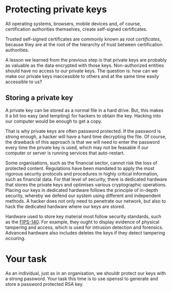 # Protecting private keys

All operating systems, browsers, mobile devices and, of course, certification authorities themselves, create self-signed certificates. 

Trusted self-signed certificates are commonly known as *root certificates*, because they are at the root of the hierarchy of trust between certification authorities. 

A lesson we learned from the previous step is that private keys are probably as valuable as the data encrypted with those keys. Non-authorized entities should have no access to our private keys. The question is: how can we make our private keys inaccessible to others and at the same time easily accessible to us?

## Storing a private key 

A private key can be stored as a normal file in a hard drive. But, this makes it a bit too easy (and tempting) for hackers to obtain the key. Hacking into our computer would be enough to get a copy. 

That is why private keys are often password protected. If the password is strong enough, a hacker will have a hard time decrypting the file. Of course, the drawback of this approach is that we will need to enter the password every time the private key is used, which may not be feasable if our computer or server is running services that auto-restart. 

Some organisations, such as the financial sector, cannot risk the loss of protected content. Regulations have been mandated to apply the most rigorous security protocols and procedures in highly critical information, such as financial data. For that level of security, there is dedicated hardware that stores the private keys and optimises various cryptographic operations. Placing our keys in dedicated hardware follows the principle of in-depth security, whereby we defend our system using different and independent methods. A hacker does not only need to penetrate our network, but also to hack the dedicated hardware where our keys are stored. 

Hardware used to store key material most follow security standards, such as the [FIPS-140](https://en.wikipedia.org/wiki/FIPS_140-2). For example, they ought to display evidence of physical tampering and access, which is used for intrusion detection and forensics. Advanced hardware also includes deletes the keys if they detect tampering occuring.

# Your task

As an individual, just as in an organisation,  we shouldr protect our keys with a strong password. Your task this time is to use openssl to generate and store a password protected RSA key. 
